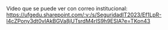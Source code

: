Video que se puede ver con correo institucional: https://ufgedu.sharepoint.com/:v:/s/SeguridadIT2023/Ef1LpR-l4cZPony3dt0vIAkBGVa8jUTsrdM4rlS9h9ESlA?e=TKon43

